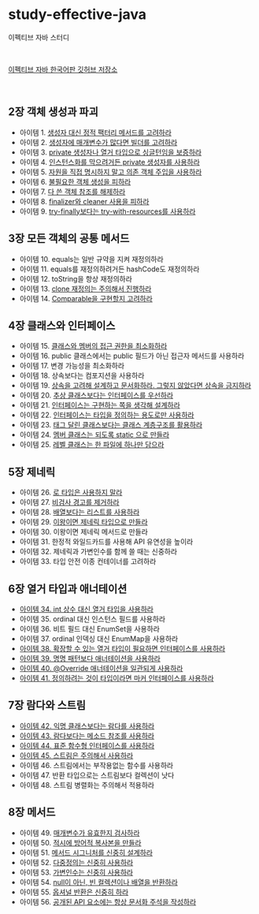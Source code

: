 # study-effective-java
이펙티브 자바 스터디

<br>

[이펙티브 자바 한국어판 깃허브 저장소](https://github.com/WegraLee/effective-java-3e-source-code)

<br>

## 2장 객체 생성과 파괴

* 아이템 1. [생성자 대신 정적 팩터리 메서드를 고려하라](chapter-02/item-01.md)
* 아이템 2. [생성자에 매개변수가 많다면 빌더를 고려하라](chapter-02/item-02.md)
* 아이템 3. [private 생성자나 열거 타입으로 싱글턴임을 보증하라](chapter-02/item-03.md)
* 아이템 4. [인스턴스화를 막으려거든 private 생성자를 사용하라](chapter-02/item-04.md)
* 아이템 5. [자원을 직접 명시하지 말고 의존 객체 주입을 사용하라](chapter-02/item-05.md)
* 아이템 6. [불필요한 객체 생성을 피하라](chapter-02/item-06.md)
* 아이템 7. [다 쓴 객체 참조를 해제하라](chapter-02/item-07.md)
* 아이템 8. [finalizer와 cleaner 사용을 피하라](chapter-02/item-08.md)
* 아이템 9. [try-finally보다는 try-with-resources를 사용하라](chapter-02/item-09.md)

## 3장 모든 객체의 공통 메서드

* 아이템 10. equals는 일반 규약을 지켜 재정의하라
* 아이템 11. equals를 재정의하려거든 hashCode도 재정의하라
* 아이템 12. toString을 항상 재정의하라
* 아이템 13. [clone 재정의는 주의해서 진행하라](chapter-03/item-13.md)
* 아이템 14. [Comparable을 구현할지 고려하라](chapter-03/item-14.md)

## 4장 클래스와 인터페이스

* 아이템 15. [클래스와 멤버의 접근 권한을 최소화하라](https://github.com/jinnyy/study-effective-java/blob/master/chapter-04/EffectiveJava%20Item15~18.key)
* 아이템 16. public 클래스에서는 public 필드가 아닌 접근자 메서드를 사용하라
* 아이템 17. 변경 가능성을 최소화하라
* 아이템 18. 상속보다는 컴포지션을 사용하라
* 아이템 19. [상속을 고려해 설계하고 문서화하라. 그렇지 않았다면 상속을 금지하라](https://github.com/jinnyy/study-effective-java/blob/master/chapter-04/item-19.md)
* 아이템 20. [추상 클래스보다는 인터페이스를 우선하라](https://github.com/jinnyy/study-effective-java/blob/master/chapter-04/item-20.md)
* 아이템 21. [인터페이스는 구현하는 쪽을 생각해 설계하라](https://github.com/jinnyy/study-effective-java/blob/master/chapter-04/item-21.md)
* 아이템 22. [인터페이스는 타입을 정의하는 용도로만 사용하라](https://github.com/jinnyy/study-effective-java/blob/master/chapter-04/item-22.md)
* 아이템 23. [태그 달린 클래스보다는 클래스 계층구조를 활용하라](https://github.com/jinnyy/study-effective-java/blob/master/chapter-04/item-23.md)
* 아이템 24. [멤버 클래스는 되도록 static 으로 만들라](https://github.com/jinnyy/study-effective-java/blob/master/chapter-04/item-24.md)
* 아이템 25. [레벨 클래스는 한 파일에 하나만 담으라](https://github.com/jinnyy/study-effective-java/blob/master/chapter-04/item-25.md)

## 5장 제네릭

* 아이템 26. [로 타입은 사용하지 말라](chapter-05/item-26.md)
* 아이템 27. [비검사 경고를 제거하라](chapter-05/item-27.md)
* 아이템 28. [배열보다는 리스트를 사용하라](chapter-05/item-28.md)
* 아이템 29. [이왕이면 제네릭 타입으로 만들라](chapter-05/item-29.md)
* 아이템 30. 이왕이면 제네릭 메서드로 만들라
* 아이템 31. 한정적 와일드카드를 사용해 API 유연성을 높이라
* 아이템 32. 제네릭과 가변인수를 함께 쓸 때는 신중하라
* 아이템 33. 타입 안전 이종 컨테이너를 고려하라

## 6장 열거 타입과 애너테이션

* [아이템 34. int 상수 대신 열거 타입을 사용하라](https://github.com/jinnyy/study-effective-java/blob/master/chapter-06/EffectiveJava%20Item34_37.key)
* 아이템 35. ordinal 대신 인스턴스 필드를 사용하라
* 아이템 36. 비트 필드 대신 EnumSet을 사용하라
* 아이템 37. ordinal 인덱싱 대신 EnumMap을 사용하라
* [아이템 38. 확장할 수 있는 열거 타입이 필요하면 인터페이스를 사용하라](https://github.com/jinnyy/study-effective-java/blob/master/chapter-06/item-38.md)
* [아이템 39. 명명 패턴보다 애너테이션을 사용하라](https://github.com/jinnyy/study-effective-java/blob/master/chapter-06/item-39.md)
* [아이템 40. @Override 애너테이션을 일관되게 사용하라](https://github.com/jinnyy/study-effective-java/blob/master/chapter-06/item-40.md)
* [아이템 41. 정의하려는 것이 타입이라면 마커 인터페이스를 사용하라](https://github.com/jinnyy/study-effective-java/blob/master/chapter-06/item-41.md)


## 7장 람다와 스트림
* [아이템 42. 익명 클래스보다는 람다를 사용하라](https://github.com/jinnyy/study-effective-java/blob/master/chapter-07/item-42.md)
* [아이템 43. 람다보다는 메소드 참조를 사용하라](https://github.com/jinnyy/study-effective-java/blob/master/chapter-07/item-43.md)
* [아이템 44. 표준 함수형 인터페이스를 사용하라](https://github.com/jinnyy/study-effective-java/blob/master/chapter-07/item-44.md)
* [아이템 45. 스트림은 주의해서 사용하라](https://github.com/jinnyy/study-effective-java/blob/master/chapter-07/item-45.md)
* 아이템 46. 스트림에서는 부작용없는 함수를 사용하라
* 아이템 47. 반환 타입으로는 스트림보다 컬렉션이 낫다
* 아이템 48. 스트림 병렬화는 주의해서 적용하라

## 8장 메서드
* 아이템 49. [매개변수가 유효한지 검사하라](chapter-08/item-49.md)
* 아이템 50. [적시에 방어적 복사본을 만들라](chapter-08/item-50.md)
* 아이템 51. [메서드 시그니처를 신중히 설계하라](chapter-08/item-51.md)
* 아이템 52. [다중정의는 신중히 사용하라](chapter-08/item-52.md)
* 아이템 53. [가변인수는 신중히 사용하라](chapter-08/item-53)
* 아이템 54. [null이 아닌, 빈 컬렉션이나 배열을 반환하라](chapter-08/item-54)
* 아이템 55. [옵셔널 반환은 신중히 하라](chapter-08/item-55)
* 아이템 56. [공개된 API 요소에는 항상 문서화 주석을 작성하라](chapter-08/item-56)

